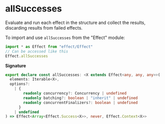 # allSuccesses

Evaluate and run each effect in the structure and collect the results,
discarding results from failed effects.

To import and use `allSuccesses` from the "Effect" module:

```ts
import * as Effect from "effect/Effect"
// Can be accessed like this
Effect.allSuccesses
```

**Signature**

```ts
export declare const allSuccesses: <X extends Effect<any, any, any>>(
  elements: Iterable<X>,
  options?:
    | {
        readonly concurrency?: Concurrency | undefined
        readonly batching?: boolean | "inherit" | undefined
        readonly concurrentFinalizers?: boolean | undefined
      }
    | undefined
) => Effect<Array<Effect.Success<X>>, never, Effect.Context<X>>
```
